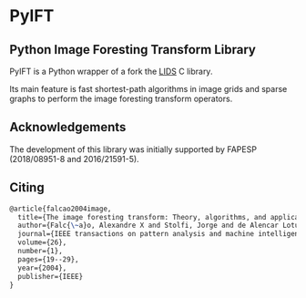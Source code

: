 # PyIFT

## Python Image Foresting Transform Library

PyIFT is a Python wrapper of a fork the [LIDS](http://lids.ic.unicamp.br/) C library.

Its main feature is fast shortest-path algorithms in image grids and sparse graphs to perform the image foresting transform operators.

## Acknowledgements

The development of this library was initially supported by FAPESP (2018/08951-8 and 2016/21591-5).

## Citing

```latex
@article{falcao2004image,
  title={The image foresting transform: Theory, algorithms, and applications},
  author={Falc{\~a}o, Alexandre X and Stolfi, Jorge and de Alencar Lotufo, Roberto},
  journal={IEEE transactions on pattern analysis and machine intelligence},
  volume={26},
  number={1},
  pages={19--29},
  year={2004},
  publisher={IEEE}
}
```

